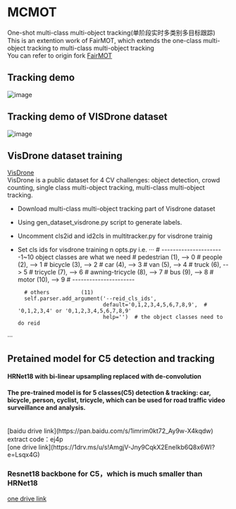 # MCMOT
One-shot multi-class multi-object tracking(单阶段实时多类别多目标跟踪)
</br>
This is an extention work of FairMOT, which extends the one-class multi-object tracking to multi-class multi-object tracking
</br>
You can refer to origin fork [FairMOT](https://github.com/ifzhang/FairMOT)
## Tracking demo
![image](https://github.com/CaptainEven/MCMOT/blob/master/demo.gif)
</br>
## Tracking demo of VISDrone dataset
![image](https://github.com/CaptainEven/MCMOT/blob/master/visdrone_31_track.gif)
</br>

## VisDrone dataset training
[VisDrone](http://aiskyeye.com/)
</br>
VisDrone is a public dataset for 4 CV challenges: object detection, crowd counting, single class multi-object tracking, multi-class multi-object tracking.
* Download multi-class multi-object tracking part of Visdrone dataset
* Using gen_dataset_visdrone.py script to generate labels.
* Uncomment cls2id and id2cls in multitracker.py for visdrone trainig
* Set cls ids for visdrone training n opts.py i.e.
···
        # ----------------------1~10 object classes are what we need
        # pedestrian      (1),  --> 0
        # people          (2),  --> 1
        # bicycle         (3),  --> 2
        # car             (4),  --> 3
        # van             (5),  --> 4
        # truck           (6),  --> 5
        # tricycle        (7),  --> 6
        # awning-tricycle (8),  --> 7
        # bus             (9),  --> 8
        # motor           (10), --> 9
        # ----------------------

        # others          (11)
        self.parser.add_argument('--reid_cls_ids',
                                 default='0,1,2,3,4,5,6,7,8,9',  # '0,1,2,3,4' or '0,1,2,3,4,5,6,7,8,9'
                                 help='')  # the object classes need to do reid
···

## Pretained model for C5 detection and tracking
#### HRNet18 with bi-linear upsampling replaced with de-convolution </br>
#### The pre-trained model is for 5 classes(C5) detection & tracking: car, bicycle, person, cyclist, tricycle, which can be used for road traffic video surveillance and analysis. </br>
</br>
[baidu drive link](https://pan.baidu.com/s/1imrim0kt72_Ay9w-X4kqdw) extract code：ej4p
</br>
[one drive link](https://1drv.ms/u/s!AmgjV-Jny9CqkX2EneIkb6Q8x6WI?e=Lsqx4G)

### Resnet18 backbone for C5，which is much smaller than HRNet18
[one drive link](https://1drv.ms/u/s!AmgjV-Jny9Cqkjiwqx7UY2g2_uZU?e=tws0eQ)
